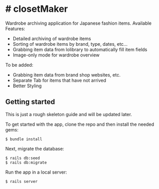 # # closetMaker

Wardrobe archiving application for Japanese fashion items.
Available Features:
* Detailed archiving of wardrobe items
* Sorting of wardrobe items by brand, type, dates, etc...
* Grabbing item data from lolibrary to automatically fill item fields 
* Image-only mode for wardrobe overview

To be added:
* Grabbing item data from brand shop websites, etc.
* Separate Tab for items that have not arrived
* Better Styling

## Getting started

This is just a rough skeleton guide and will be updated later.

To get started with the app, clone the repo and then install the needed gems:

```
$ bundle install
```

Next, migrate the database:

```
$ rails db:seed
$ rails db:migrate
```

Run the app in a local server:

```
$ rails server
```
